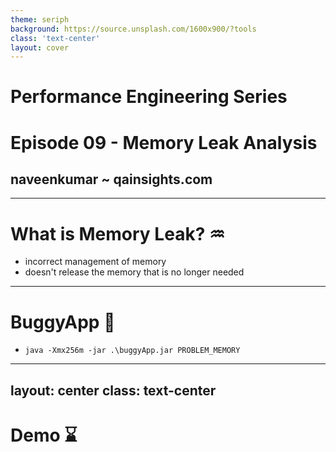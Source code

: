 ```yaml
---
theme: seriph
background: https://source.unsplash.com/1600x900/?tools
class: 'text-center'
layout: cover
---
```


# Performance Engineering Series
# Episode 09 - Memory Leak Analysis

## naveenkumar ~ qainsights.com

---

# What is Memory Leak? ♒

- incorrect management of memory
- doesn't release the memory that is no longer needed

--- 

# BuggyApp 🐛

- `java -Xmx256m -jar .\buggyApp.jar PROBLEM_MEMORY`


---
layout: center
class: text-center
---

# Demo ⌛

